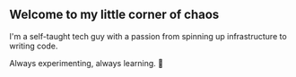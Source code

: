 ## Welcome to my little corner of chaos 

I'm a self-taught tech guy with a passion from spinning up infrastructure to writing code.  

 
Always experimenting, always learning. 🧪
